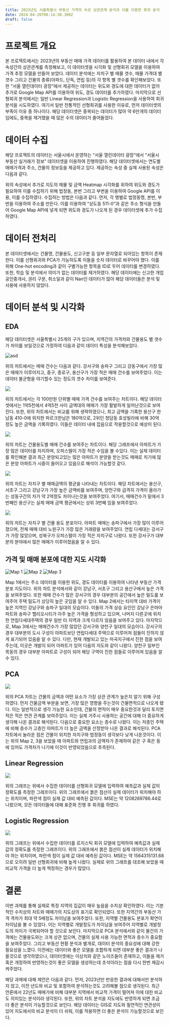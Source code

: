 ```yaml
---
title: 2023년도 서울특별시 부동산 가격의 속성 상관관계 분석과 이를 이용한 회귀 분석
date: 2024-04-26T06:14:30.308Z
draft: false
---
```

# 프로젝트 개요
본 프로젝트에서는 2023년의 부동산 매매 가격 데이터를 활용하여 본 데이터 내에서 각 속성간의 상관관계를 측정해보고, 이 데이터셋을 시각화 및 선형회귀 모델을 이용하여 가격 추정 모델을 만들어 보았다. 
데이터 분석에는 자치구 별 매물 갯수, 매물 가격대 별 갯수 그리고 건물의 종류(아파드, 단독, 연립 등)의 각 항목 별 갯수를 확인해보았다. 또한 “서울 열린데이터 광장”에서 제공하는 데이터는 위도와 경도에 대한 데이터가 없어 추가로 Google Map API를 이용하여 위도, 경도 데이터를 추가하였다. 
마지막으로 선형회귀 분석에서는 일반 Linear Regression과 Logistic Regression을 사용하여 회귀 분석을 시도하였다. 여기서 일반 전통적인 선형회귀를 사용한 이유로, 먼저 데이터셋의 부족이 이유 중 하나이다. 해당 데이터셋은 중복되는 데이터가 많아 약 6만개의 데이터임에도, 중복을 제거했을 때 많은 수의 데이터가 줄어들었다. 

# 데이터 수집
해당 프로젝트의 데이터는 서울시에서 운영하는 “서울 열린데이터 광장”에서 “서울시 부동산 실거래가 정보” 데이터셋을 이용하여 진행하였다. 해당 데이터셋에서는 연도별 매매가격과 주소, 건물의 정보등을 제공하고 있다. 제공하는 속성 중 실제 사용된 속성은 다음과 같다. 

위의 속성에서 추가로 지도의 매물 및 금액 Heatmap 시각화를 위하여 위도와 경도가 필요하여 이를 수집하기 위해 법정동, 본번 그리고 부번을 이용하여 Google API를 이용, 이를 수집하였다. 수집하는 방법은 다음과 같다. 
먼저, 각 행별로 법정동명, 본번, 부번을 이용하여 주소를 만든다. 이를 이용하여 “상도동 511-0”과 같은 주소 형식을 만들어 Google Map API에 넣게 되면 위도와 경도가 나오게 된 경우 데이터셋에 추가 수집 하였다. 

# 데이터 전처리
본 데이터셋에서는 건물명, 건물용도, 신고구분 등 일부 문자열로 되어있는 항목이 존재한다. 이를 선형회귀와 PCA가 가능하도록 이들을 숫자 데이터로 바꾸어야 했다. 이를 위해 One-hot encoding과 같이 구별가능한 항목을 ID로 두어 데이터를 변경하였다. 
또한, 학습 및 분석에서 의미가 없는 데이터를 제거하였다. 해당 데이터에는 신고한 개업공인중개사, 권리 구분, 취소일과 같이 Nan인 데이터가 많아 해당 데이터들은 분석 및 사용에 사용하지 않았다. 

# 데이터 분석 및 시각화
## EDA
해당 데이터셋은 서울특별시 25개의 구가 있으며, 지역간의 가격차와 건물용도 별 갯수가 차이를 보일것으로 가정하여 다음과 같이 데이터 특성을 분석해보았다. 

![asd](/2023년도%20서울특별시%20부동산%20가격의%20속성%20상관관계%20분석과%20이를%20이용한%20회귀%20분석/부동산_매물_수-73.png)

위의 차트에서는 매매 건수는 다음과 같다. 강서구와 송파구 그리고 강동구에서 가장 많은 매매가 이루어지고, 중구, 종로구, 용산구가 가장 적은 매매 건수를 보여주었다. 이는 데이터 불균형을 야기할수 있는 정도의 갯수 차이를 보여준다. 

![](/2023년도%20서울특별시%20부동산%20가격의%20속성%20상관관계%20분석과%20이를%20이용한%20회귀%20분석/물건_금액구간별_매매건수-75.png)

위의 차트에서는 각 100만원 단위별 매매 가격 건수를 보여주는 차트이다. 해당 데이터셋에서는 1억5천에서 4억5천 사이 금액대의 매매가 가장 활발하게 일어난것으로 보여진다. 또한, 위의 차트에서는 비교를 위해 생략하였으나, 최고 금액을 기록한 용산구 한남동 410-0에 위치한 파르크한남은 180억으로, 2위인 청담동 효성빌라에 비해 30억 정도 높은 금액을 기록하였다. 이들은 데이터 내에 잡음으로 작용할것으로 예상이 된다.

![](/2023년도%20서울특별시%20부동산%20가격의%20속성%20상관관계%20분석과%20이를%20이용한%20회귀%20분석/건물용도별_매매_건수-77.png)

위의 차트는 건물용도별 매매 건수를 보여주는 차트이다. 해당 그래프에서 아파트가 가장 많은 데이터를 차지하며, 오피스텔이 가장 적은 수임을 볼 수있다. 이는 실제 데이터를 확인해본 결과 최근 분양되고있는 많은 아파트가 분양을 받는것도 매매로 치기에 많은 분양 아파트가 시중이 들어오고 있음으로 해석이 가능할것 같다. 

![](/2023년도%20서울특별시%20부동산%20가격의%20속성%20상관관계%20분석과%20이를%20이용한%20회귀%20분석/자치구별_물건금액_평균-79.png)

위의 차트는 자치구 별 매매금액의 평균을 나타내는 차트이다. 해당 차트에서는 용산구, 서초구 그리고 강남구가 가장 높은 금액비를 보여주며, 양천구와 급격히 가격이 올라가는 성동구간의 차가 약 2억정도 차이나는것을 보여주었다. 여기서, 매매건수가 밑에서 3번째인 용산구는 실제 매매 금액 평균에서는 상위 3번째 임을 보여주었다. 

![](/2023년도%20서울특별시%20부동산%20가격의%20속성%20상관관계%20분석과%20이를%20이용한%20회귀%20분석/자치구별_건물용도_분포-81.png)

위의 차트는 자치구 별 건물 용도 분포이다. 아파트 매매는 송파구에서 가장 많이 이루어졌으며, 전체 매매 대비 노원구가 가장 많은 거래량을 보여주었다. 연립 다세대는 강서구가 가장 많았으며, 성북구가 오피스텔이 가장 적은 자치구로 나왔다. 또한 강서구가 대부분의 분야에서 많은 매매가 이루어졌음을 알 수 있다. 

## 가격 및 매매 분포에 대한 지도 시각화
![Map 1](/2023년도%20서울특별시%20부동산%20가격의%20속성%20상관관계%20분석과%20이를%20이용한%20회귀%20분석/Seoul_prices-85.png)
![Map 2](/2023년도%20서울특별시%20부동산%20가격의%20속성%20상관관계%20분석과%20이를%20이용한%20회귀%20분석/서울의_집값상승-87.png)
![Map 3](/2023년도%20서울특별시%20부동산%20가격의%20속성%20상관관계%20분석과%20이를%20이용한%20회귀%20분석/강서구_및_목동-89.png)

Map 1에서는 주소 데이터를 이용한 위도, 경도 데이터를 이용하여 나타낸 부동산 가격 분포 지도이다. 위의 차트 분석에서와 같이 강남구, 서초구 그리고 용산구에서 높은 가격을 보여주었다. 또한 매매 건수가 많은 강서구의 경우 대부분의 공간에서 높은 밀도를 보여주어 주택 밀도가 상당히 높은 곳임을 알 수 있다. 
Map 2에서는 타지역 대비 가격이 높은 지역인 강남구와 송파구 일대의 모습이다. 이들의 가격 상승 요인인 강남구 은마아파트와 송파구 헬리오시티가 아주 높은 가격을 형성하고 있으며, 나머지 다른곳에 위치한 연립다세대주택의 경우 일반 타 지역과 크게 다르지 않음을 보여주고 있다. 
마지막으로, Map 3에서는 매매건수가 가장 많았던 강서구와 양천구 일대의 모습이다. 강서구의 경우 대부분의 도시 구성이 아파트보단 연립다세대 주택으로 이루어져 점들이 진하지 않게 표기되어 있음을 알 수 있다. 다만, 현재 개발되고 있는 마곡지구에서 진한 점을 보여주는데, 이곳은 개발이 되어 아파트가 있어 다음의 지도와 같이 나왔다. 
양천구 일부인 목동의 경우 대부분 아파트로 구성이 되어 해당 구역이 진한 점들로 이루어져 있음을 알 수 있다. 

## PCA
![](/2023년도%20서울특별시%20부동산%20가격의%20속성%20상관관계%20분석과%20이를%20이용한%20회귀%20분석/PCA-91.png)

위의 PCA 차트는 건물의 금액과 어떤 요소가 가장 상관 관계가 높은지 알기 위해 구성하였다. 먼저 건물금액 부분을 보면, 가장 많은 영향을 주는것이 건물면적으로 나오게 됐다. 이는 일반적으로 생각 가능한 요소인데, 건물의 면적이 매우 중요한것과 달리 토지면적은 적은 연관 관계를 보여주었다. 이는 실제 거주시 사용하는 공간에 대해 더 중요하게 생각해 나온 결과로 해석된다. 
다음으로 중요한 요소는 층수로 나왔다. 이는 저층인 주택에 비해 층수가 고층인 아파트가 더 높은 금액을 산정받아 나온 결과로 해석된다. 
PCA 차트에서 놀라운 점은 건물이 위치한 자치구와 법정동이 생각보다 낮게 나온것이다. 이는 위의 Map  2, 3을 보았을 때 아파트와 연립과의 금액차가 존재하여 같은 구 혹은 동에 있어도 가격차가 나기에 이것이 반영되었음으로 추측된다. 

## Linear Regression
![](/2023년도%20서울특별시%20부동산%20가격의%20속성%20상관관계%20분석과%20이를%20이용한%20회귀%20분석/Linear-93.png)

위의 그래프는 위에서 수집한 데이터를 선형회귀 모델에 입력하여 예측값과 실제 값의 정확도를 측정한 그래프이다. 위의 그래프에서 붉은 점선이 실제 데이터가 위치해야 하는 위치이며, 파란색 점이 실제 값 대비 예측된 값이다. MSE는 약 1208269786.44로 나왔으며, 모든 데이터들에 대해 표준화 진행 후 회귀를 하였다. 

## Logistic Regression
![](/2023년도%20서울특별시%20부동산%20가격의%20속성%20상관관계%20분석과%20이를%20이용한%20회귀%20분석/Loginstic-95.png)

위의 그래프는 위에서 수집한 데이터를 로지스틱 회귀 모델에 입력하여 예측값과 실제 값의 정확도를 측정한 그래프이다. 위의 그래프에서 붉은 점선이 실제 데이터가 위치해야 하는 위치이며, 파란색 점이 실제 값 대비 예측된 값이다. MSE는 약 1564315131.68으로 오히려 일반 선형회귀에 비해 높게 나왔다. 실제로 위의 그래프를 대조해 보았을 때 비교적 가격을 더 높게 책정하는 경우가 많았다. 

# 결론
이번 과제를 통해 실제로 특정 지역의 집값이 매우 높음을 수치상 확인하였다. 이는 기본적인 수치상의 차트와 매매가의 지도상의 표기로 확인되었다. 또한 지역간의 부동산 가격 격차가 최대 약 5배정도 차이남을 보여주었다. 또한, 지역별 건물용도 분포가 확연이 차이남을 볼 수 있었다. 이는 지역별로 개발정도가 차이남을 보여주어 지역별로 개발정도의 차이가 극복되어야 할 것으로 보인다. 마지막으로 PCA 분석에서와 같이 물건의 가격에는 건물용도와는 크게 상관 없으며, 건물의 실제 사용 가능한 면적과 층수가 중요함을 보여주었다. 
그리고 부동산 현황 분석과 별개로, 데이터 분석의 중요성에 대해 강한 필요성을 느꼈다. 이전에는 데이터와 좋은 모델을 조합하게 되면 대부분 좋은 결과가 나올것으로 생각하였으나, 데이터셋에는 이상치와 같은 노이즈들이 존재하고, 이들을 제거 혹은 개정하여 반영하는것이 좋은 모델을 생성하는데 초석이라는 점을 다시 한번 체감시켜주었다. 

해당 과제에 대해 제언은 다음과 같다. 먼저, 2023년만 반응한 결과에 대해서만 분석하지 않고, 이전 년도와 비교 및 포함하여 분석하는것도 고려해볼 점으로 생각된다. 최근 언론에서 22년도 매매가에 비해 대부분 지역에서 비교적 가격이 떨어져 이에 대한 비교도 의미있는 분석이라 생각된다. 또한, 위의 차트 분석을 지도에도 반영하게 되면 조금 더 좋은 분석이 가능할것으로 보인다. 해당 데이터는 GIS로 지도와 필연적인 연관성이 있어 지도에서의 비교 분석이 더 쉬워, 이를 적용하면 더 좋은 분석이 가능할것으로 보인다. 